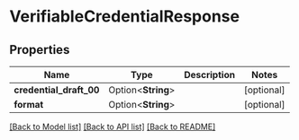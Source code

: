 # VerifiableCredentialResponse

## Properties

Name | Type | Description | Notes
------------ | ------------- | ------------- | -------------
**credential_draft_00** | Option<**String**> |  | [optional]
**format** | Option<**String**> |  | [optional]

[[Back to Model list]](../README.md#documentation-for-models) [[Back to API list]](../README.md#documentation-for-api-endpoints) [[Back to README]](../README.md)


